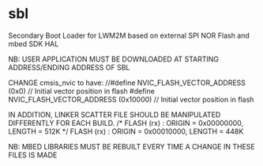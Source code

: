 # sbl
Secondary Boot Loader for LWM2M based on external SPI NOR Flash and mbed SDK HAL

NB: USER APPLICATION MUST BE DOWNLOADED AT STARTING ADDRESS/ENDING ADDRESS OF SBL

CHANGE cmsis_nvic to have:
 //#define NVIC_FLASH_VECTOR_ADDRESS (0x0)       // Initial vector position in flash
 #define NVIC_FLASH_VECTOR_ADDRESS (0x10000)     // Initial vector position in flash

IN ADDITION, LINKER SCATTER FILE SHOULD BE MANIPULATED DIFFERENTLY FOR EACH BUILD.
/*   FLASH (rx) : ORIGIN = 0x00000000, LENGTH = 512K */
  FLASH (rx) : ORIGIN = 0x00010000, LENGTH = 448K
  
NB: MBED LIBRARIES MUST BE REBUILT EVERY TIME A CHANGE IN THESE FILES IS MADE
